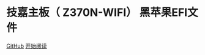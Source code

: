 # 技嘉主板（ Z370N-WIFI） 黑苹果EFI文件



[GitHub](https://github.com/qinkangdeid/z370n-wifi-hackintosh)
[开始阅读](#项目说明)